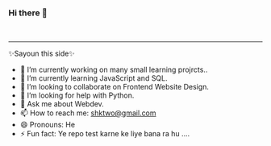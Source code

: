 ### Hi there 👋
<br>
<hr>


✨Sayoun this side✨ 

- 🔭 I’m currently working on many small learning projrcts..
- 🌱 I’m currently learning JavaScript and SQL.
- 👯 I’m looking to collaborate on Frontend Website Design.
- 🤔 I’m looking for help with Python.
- 💬 Ask me about Webdev.
- 📫 How to reach me: shktwo@gmail.com
- 😄 Pronouns: He
- ⚡ Fun fact: Ye repo test karne ke liye bana ra hu ....


